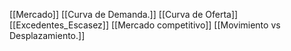 [[Mercado]]
[[Curva de Demanda.]]
[[Curva de Oferta]]
[[Excedentes_Escasez]] 
[[Mercado competitivo]]
[[Movimiento vs Desplazamiento.]]

